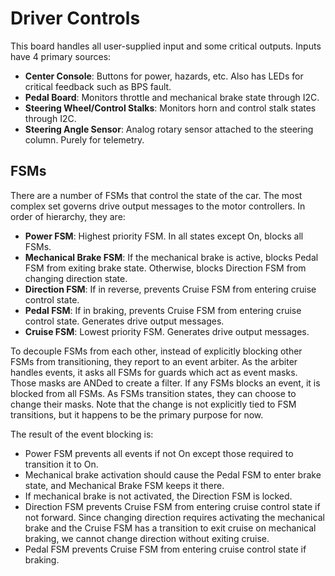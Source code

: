 # Driver Controls

This board handles all user-supplied input and some critical outputs. Inputs have 4 primary sources:

* **Center Console**: Buttons for power, hazards, etc. Also has LEDs for critical feedback such as BPS fault.
* **Pedal Board**: Monitors throttle and mechanical brake state through I2C.
* **Steering Wheel/Control Stalks**: Monitors horn and control stalk states through I2C.
* **Steering Angle Sensor**: Analog rotary sensor attached to the steering column. Purely for telemetry.

## FSMs

There are a number of FSMs that control the state of the car. The most complex set governs drive output messages to the motor controllers. In order of hierarchy, they are:

* **Power FSM**: Highest priority FSM. In all states except On, blocks all FSMs.
* **Mechanical Brake FSM**: If the mechanical brake is active, blocks Pedal FSM from exiting brake state. Otherwise, blocks Direction FSM from changing direction state.
* **Direction FSM**: If in reverse, prevents Cruise FSM from entering cruise control state.
* **Pedal FSM**: If in braking, prevents Cruise FSM from entering cruise control state. Generates drive output messages.
* **Cruise FSM**: Lowest priority FSM. Generates drive output messages.

To decouple FSMs from each other, instead of explicitly blocking other FSMs from transitioning, they report to an event arbiter. As the arbiter handles events, it asks all FSMs for guards which act as event masks. Those masks are ANDed to create a filter. If any FSMs blocks an event, it is blocked from all FSMs. As FSMs transition states, they can choose to change their masks. Note that the change is not explicitly tied to FSM transitions, but it happens to be the primary purpose for now.

The result of the event blocking is:

* Power FSM prevents all events if not On except those required to transition it to On.
* Mechanical brake activation should cause the Pedal FSM to enter brake state, and Mechanical Brake FSM keeps it there.
* If mechanical brake is not activated, the Direction FSM is locked.
* Direction FSM prevents Cruise FSM from entering cruise control state if not forward. Since changing direction requires activating the mechanical brake and the Cruise FSM has a transition to exit cruise on mechanical braking, we cannot change direction without exiting cruise.
* Pedal FSM prevents Cruise FSM from entering cruise control state if braking.
